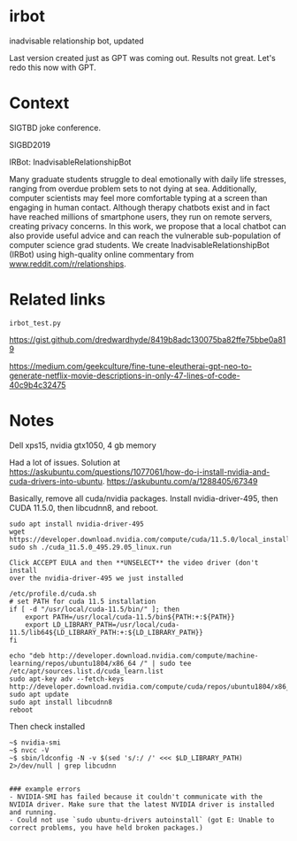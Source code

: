 # irbot
inadvisable relationship bot, updated

Last version created just as GPT was coming out. Results not great. Let's
redo this now with GPT.

# Context 

SIGTBD joke conference.

SIGBD2019

IRBot: InadvisableRelationshipBot

Many graduate students struggle to deal emotionally with daily life stresses, ranging from overdue problem sets to not dying at sea. Additionally, computer scientists may feel more comfortable typing at a screen than engaging in human contact. Although therapy chatbots exist and in fact have reached millions of smartphone users, they run on remote servers, creating privacy concerns. In this work, we propose that a local chatbot can also provide useful advice and can reach the vulnerable sub-population of computer science grad students. We create InadvisableRelationshipBot (IRBot) using high-quality online commentary from www.reddit.com/r/relationships.


# Related links
`irbot_test.py`

https://gist.github.com/dredwardhyde/8419b8adc130075ba82ffe75bbe0a819

https://medium.com/geekculture/fine-tune-eleutherai-gpt-neo-to-generate-netflix-movie-descriptions-in-only-47-lines-of-code-40c9b4c32475

# Notes

Dell xps15, nvidia gtx1050, 4 gb memory

Had a lot of issues. Solution at
https://askubuntu.com/questions/1077061/how-do-i-install-nvidia-and-cuda-drivers-into-ubuntu.
https://askubuntu.com/a/1288405/67349

Basically, remove all cuda/nvidia packages. Install nvidia-driver-495, then
CUDA 11.5.0, then libcudnn8, and reboot.

```
sudo apt install nvidia-driver-495
wget https://developer.download.nvidia.com/compute/cuda/11.5.0/local_installers/cuda_11.5.0_495.29.05_linux.run
sudo sh ./cuda_11.5.0_495.29.05_linux.run

Click ACCEPT EULA and then **UNSELECT** the video driver (don't install
over the nvidia-driver-495 we just installed

```

```
/etc/profile.d/cuda.sh
# set PATH for cuda 11.5 installation
if [ -d "/usr/local/cuda-11.5/bin/" ]; then
    export PATH=/usr/local/cuda-11.5/bin${PATH:+:${PATH}}
    export LD_LIBRARY_PATH=/usr/local/cuda-11.5/lib64${LD_LIBRARY_PATH:+:${LD_LIBRARY_PATH}}
fi
```

```
echo "deb http://developer.download.nvidia.com/compute/machine-learning/repos/ubuntu1804/x86_64 /" | sudo tee /etc/apt/sources.list.d/cuda_learn.list
sudo apt-key adv --fetch-keys  http://developer.download.nvidia.com/compute/cuda/repos/ubuntu1804/x86_64/7fa2af80.pub
sudo apt update
sudo apt install libcudnn8
reboot
```

Then check installed
```
~$ nvidia-smi
~$ nvcc -V
~$ sbin/ldconfig -N -v $(sed 's/:/ /' <<< $LD_LIBRARY_PATH) 2>/dev/null | grep libcudnn


### example errors
- NVIDIA-SMI has failed because it couldn't communicate with the NVIDIA driver. Make sure that the latest NVIDIA driver is installed and running.
- Could not use `sudo ubuntu-drivers autoinstall` (got E: Unable to correct problems, you have held broken packages.)

